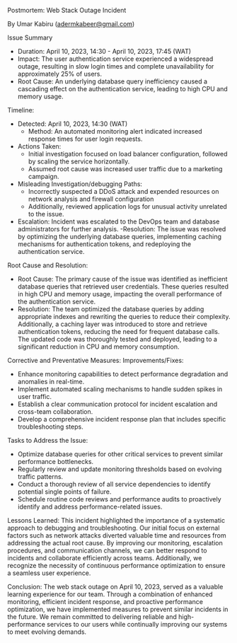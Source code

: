 Postmortem: Web Stack Outage Incident

By Umar Kabiru (adermkabeer@gmail.com) 

Issue Summary
  - Duration: April 10, 2023, 14:30 - April 10, 2023, 17:45 (WAT)
  - Impact: The user authentication service experienced a widespread outage, resulting in slow login times and complete unavailability for approximately 25% of users.
  - Root Cause: An underlying database query inefficiency caused a cascading effect on the authentication service, leading to high CPU and memory usage.

Timeline:
  - Detected: April 10, 2023, 14:30 (WAT)
    - Method: An automated monitoring alert indicated increased response times for user login requests.
  - Actions Taken:
    - Initial investigation focused on load balancer configuration, followed by scaling the service horizontally.
    - Assumed root cause was increased user traffic due to a marketing campaign.
  - Misleading Investigation/debugging Paths:
    - Incorrectly suspected a DDoS attack and expended resources on network analysis and firewall configuration
    - Additionally, reviewed application logs for unusual activity unrelated to the issue.
  - Escalation: Incident was escalated to the DevOps team and database administrators for further analysis.
   -Resolution: The issue was resolved by optimizing the underlying database queries, implementing caching mechanisms for authentication tokens, and redeploying the authentication service.

Root Cause and Resolution:
  - Root Cause: The primary cause of the issue was identified as inefficient database queries that retrieved user credentials. These queries resulted in high CPU and memory usage, impacting the overall performance of the authentication service.
  - Resolution: The team optimized the database queries by adding appropriate indexes and rewriting the queries to reduce their complexity. Additionally, a caching layer was introduced to store and retrieve authentication tokens, reducing the need for frequent database calls. The updated code was thoroughly tested and deployed, leading to a significant reduction in CPU and memory consumption.

Corrective and Preventative Measures:
  Improvements/Fixes:
  - Enhance monitoring capabilities to detect performance degradation and anomalies in real-time.
  - Implement automated scaling mechanisms to handle sudden spikes in user traffic.
  - Establish a clear communication protocol for incident escalation and cross-team collaboration.
  - Develop a comprehensive incident response plan that includes specific troubleshooting steps.

Tasks to Address the Issue:
  - Optimize database queries for other critical services to prevent similar performance bottlenecks.
  - Regularly review and update monitoring thresholds based on evolving traffic patterns.
  - Conduct a thorough review of all service dependencies to identify potential single points of failure.
  - Schedule routine code reviews and performance audits to proactively identify and address performance-related issues.

Lessons Learned:
This incident highlighted the importance of a systematic approach to debugging and troubleshooting. Our initial focus on external factors such as network attacks diverted valuable time and resources from addressing the actual root cause. By improving our monitoring, escalation procedures, and communication channels, we can better respond to incidents and collaborate efficiently across teams. Additionally, we recognize the necessity of continuous performance optimization to ensure a seamless user experience.
 
Conclusion:
The web stack outage on April 10, 2023, served as a valuable learning experience for our team. Through a combination of enhanced monitoring, efficient incident response, and proactive performance optimization, we have implemented measures to prevent similar incidents in the future. We remain committed to delivering reliable and high-performance services to our users while continually improving our systems to meet evolving demands.

